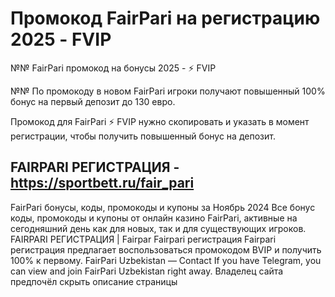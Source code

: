 # Промокод FairPari на регистрацию 2025 - FVIP 

№№ FairPari промокод на бонусы 2025 - ⚡️ FVIP

№№ По промокоду в новом FairPari игроки получают повышенный 100% бонус на первый депозит до 130 евро.

Промокод для FairPari ⚡️ FVIP нужно скопировать и указать в момент регистрации, чтобы получить повышенный бонус на депозит.

## FAIRPARI РЕГИСТРАЦИЯ - https://sportbett.ru/fair_pari


FairPari бонусы, коды, промокоды и купоны за Ноябрь 2024 Все бонус коды, промокоды и купоны от онлайн казино FairPari, активные на сегодняшний день как для новых, так и для существующих игроков. FAIRPARI РЕГИСТРАЦИЯ | Fairpar Fairpari регистрация Fairpari регистрация предлагает воспользоваться промокодом BVIP и получить 100% к первому. FairPari Uzbekistan — Contact If you have Telegram, you can view and join FairPari Uzbekistan right away. Владелец сайта предпочёл скрыть описание страницы
